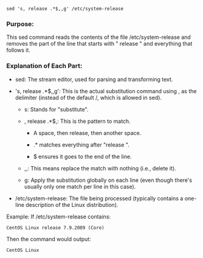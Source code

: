 ```
sed 's, release .*$,,g' /etc/system-release
```
### Purpose:
This sed command reads the contents of the file /etc/system-release and removes the part of the line that starts with " release " and everything that follows it.

### Explanation of Each Part:
- sed: The stream editor, used for parsing and transforming text.

- 's, release .*$,,g': This is the actual substitution command using , as the delimiter (instead of the default /, which is allowed in sed).

  - s: Stands for "substitute".

  - , release .*$,: This is the pattern to match.

    - A space, then release, then another space.

    - .* matches everything after "release ".

    - $ ensures it goes to the end of the line.

  - ,,: This means replace the match with nothing (i.e., delete it).

  - g: Apply the substitution globally on each line (even though there's usually only one match per line in this case).

- /etc/system-release: The file being processed (typically contains a one-line description of the Linux distribution).

Example:
If /etc/system-release contains:
```
CentOS Linux release 7.9.2009 (Core)
```
Then the command would output:
```
CentOS Linux
```
